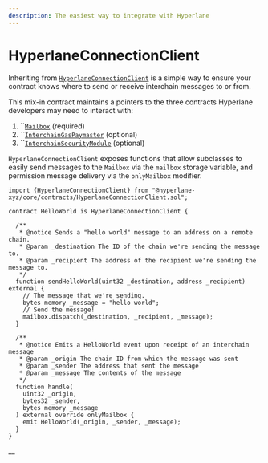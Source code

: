 ```yaml
---
description: The easiest way to integrate with Hyperlane
---
```


# HyperlaneConnectionClient

Inheriting from [`HyperlaneConnectionClient`](https://github.com/hyperlane-xyz/hyperlane-monorepo/blob/main/solidity/contracts/HyperlaneConnectionClient.sol) is a simple way to ensure your contract knows where to send or receive interchain messages to or from.

This mix-in contract maintains a pointers to the three contracts Hyperlane developers may need to interact with:

1. ``[`Mailbox`](../../../protocol/messaging/) (required)
2. ``[`InterchainGasPaymaster`](../../messaging-api/gas.md) (optional)
3. ``[`InterchainSecurityModule`](../../../protocol/security/sovereign-consensus.md) (optional)

`HyperlaneConnectionClient` exposes functions that allow subclasses to easily send messages to the `Mailbox` via the `mailbox` storage variable, and permission message delivery via the `onlyMailbox` modifier.

```solidity
import {HyperlaneConnectionClient} from "@hyperlane-xyz/core/contracts/HyperlaneConnectionClient.sol";

contract HelloWorld is HyperlaneConnectionClient {
  
  /**
   * @notice Sends a "hello world" message to an address on a remote chain.
   * @param _destination The ID of the chain we're sending the message to.
   * @param _recipient The address of the recipient we're sending the message to.
   */
  function sendHelloWorld(uint32 _destination, address _recipient) external {
    // The message that we're sending.
    bytes memory _message = "hello world";
    // Send the message! 
    mailbox.dispatch(_destination, _recipient, _message);
  }

  /**
   * @notice Emits a HelloWorld event upon receipt of an interchain message
   * @param _origin The chain ID from which the message was sent
   * @param _sender The address that sent the message
   * @param _message The contents of the message
   */
  function handle(
    uint32 _origin,
    bytes32 _sender,
    bytes memory _message
  ) external override onlyMailbox {
    emit HelloWorld(_origin, _sender, _message);
  }
}
```

__

